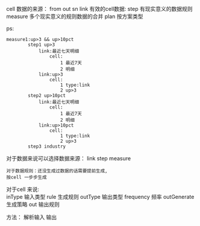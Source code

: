 cell 数据的来源： from  out sn
link 有效的cell数据: 
step 有现实意义的数据规则
measure 多个现实意义的规则数据的合并
plan 按方案类型

ps: 

    measure1:up>3 && up>10pct
            step1 up>3 
                link:最近七天明细
                    cell:
                        1 最近7天
                        2 明细
                link:up>3
                    cell:
                        1 type:link
                        2 up>3
            step2 up>10pct
                link:最近七天明细
                    cell:
                        1 最近7天
                        2 明细
                link:up>10pct
                    cell:
                        1 type:link
                        2 up>3
            step3 industry

        
            


对于数据来说可以选择数据来源：
    link
    step
    measure

    对于数据规则：还没生成过数据的话需要提前生成,
    按cell 一步步生成








对于cell 来说:  
    inType 输入类型
    rule 生成规则
    outType 输出类型
    frequency 频率
    outGenerate 生成策略
    out 输出规则

方法： 解析输入
      输出